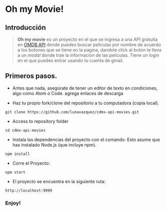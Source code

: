 # Oh my Movie!

## Introducción

> **Oh my movie** es un proyecto en el que se ingresa a una API gratuita en [OMDB API](http://www.omdbapi.com/) donde puedes buscar peliculas por nombre de acuerdo a los botones que se tiene en la pagina, dandole click al botón te lleva a un *modal* donde trae la informacion de las peliculas. Tiene un login en el que puedes entrar usando tu cuenta de gmail.

## Primeros pasos.

*  Antes que nada, asegúrate de tener un editor de texto en        condiciones, algo como Atom o Code. agrega enlaces de descarga

* Haz tu propio fork/clone del repositorio a tu computadora (copia local).

```
git clone https://github.com/lunavazquez/cdmx-api-movies.git
```
* Access to repository folder
```
cd cdmx-api-movies
```
* Instala las dependencias del proyecto con el comando:
 Esto asume que has instalado Node.js (que incluye npm).

```
npm install
```
* Corre el Proyecto:
```
npm start
```
* El proyecto se encuentra en la siguiente ruta:
```
http://localhost:9999
```

### Enjoy!
